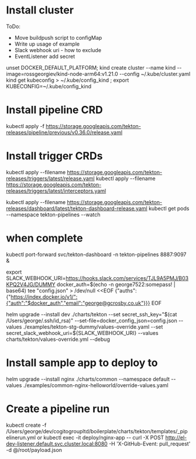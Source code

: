 # Install cluster

ToDo:
- Move buildpush script to configMap
- Write up usage of example
- Slack webhook uri - how to exclude
- EventListener add secret


unset DOCKER_DEFAULT_PLATFORM; kind create cluster --name kind --image=rossgeorgiev/kind-node-arm64:v1.21.0 --config ~/.kube/cluster.yaml
kind get kubeconfig > ~/.kube/config_kind ;
export KUBECONFIG=~/.kube/config_kind

# Install pipeline CRD
kubectl apply -f https://storage.googleapis.com/tekton-releases/pipeline/previous/v0.36.0/release.yaml
# Install trigger CRDs
kubectl apply --filename https://storage.googleapis.com/tekton-releases/triggers/latest/release.yaml
kubectl apply --filename https://storage.googleapis.com/tekton-releases/triggers/latest/interceptors.yaml

kubectl apply --filename https://storage.googleapis.com/tekton-releases/dashboard/latest/tekton-dashboard-release.yaml
kubectl get pods --namespace tekton-pipelines --watch

# when complete
kubectl port-forward svc/tekton-dashboard -n tekton-pipelines 8887:9097 &


export SLACK_WEBHOOK_URI=https://hooks.slack.com/services/TJL9A5PMJ/B03KPQ2V4JG/DUMMY
docker_auth=$(echo -n george7522:somepass! | base64)
tee "config.json" > /dev/null <<EOF
{"auths":{"https://index.docker.io/v1/":{"auth":"$docker_auth","email":"george@gcrosby.co.uk"}}}
EOF

helm upgrade --install dev ./charts/tekton --set secret_ssh_key="$(cat /Users/george/.ssh/id_rsa)" --set-file=docker_config_json=config.json --values ./examples/tekton-stg-dummy/values-override.yaml --set secret_slack_webhook_uri=${SLACK_WEBHOOK_URI} --values charts/tekton/values-override.yml --debug

# Install sample app to deploy to
helm upgrade --install nginx ./charts/common --namespace default --values ./examples/common-nginx-helloworld/override-values.yaml
# Create a pipeline run

kubectl create -f /Users/george/dev/cogitogroupltd/boilerplate/charts/tekton/templates/_pipelinerun.yml 
or
kubectl exec -it deploy/nginx-app -- curl -X POST http://el-dev-listener.default.svc.cluster.local:8080 -H 'X-GitHub-Event: pull_request' -d @/root/payload.json

